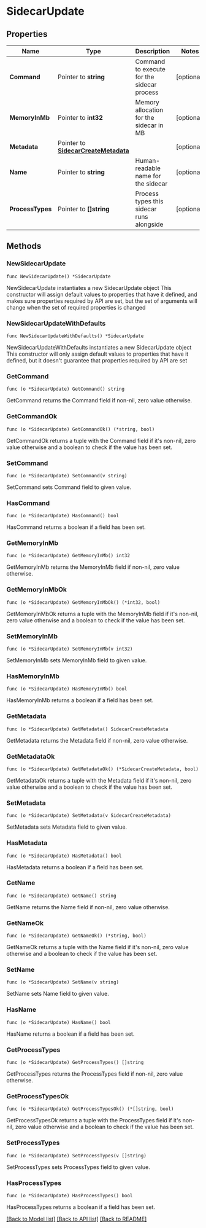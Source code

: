 # SidecarUpdate

## Properties

Name | Type | Description | Notes
------------ | ------------- | ------------- | -------------
**Command** | Pointer to **string** | Command to execute for the sidecar process | [optional] 
**MemoryInMb** | Pointer to **int32** | Memory allocation for the sidecar in MB | [optional] 
**Metadata** | Pointer to [**SidecarCreateMetadata**](SidecarCreateMetadata.md) |  | [optional] 
**Name** | Pointer to **string** | Human-readable name for the sidecar | [optional] 
**ProcessTypes** | Pointer to **[]string** | Process types this sidecar runs alongside | [optional] 

## Methods

### NewSidecarUpdate

`func NewSidecarUpdate() *SidecarUpdate`

NewSidecarUpdate instantiates a new SidecarUpdate object
This constructor will assign default values to properties that have it defined,
and makes sure properties required by API are set, but the set of arguments
will change when the set of required properties is changed

### NewSidecarUpdateWithDefaults

`func NewSidecarUpdateWithDefaults() *SidecarUpdate`

NewSidecarUpdateWithDefaults instantiates a new SidecarUpdate object
This constructor will only assign default values to properties that have it defined,
but it doesn't guarantee that properties required by API are set

### GetCommand

`func (o *SidecarUpdate) GetCommand() string`

GetCommand returns the Command field if non-nil, zero value otherwise.

### GetCommandOk

`func (o *SidecarUpdate) GetCommandOk() (*string, bool)`

GetCommandOk returns a tuple with the Command field if it's non-nil, zero value otherwise
and a boolean to check if the value has been set.

### SetCommand

`func (o *SidecarUpdate) SetCommand(v string)`

SetCommand sets Command field to given value.

### HasCommand

`func (o *SidecarUpdate) HasCommand() bool`

HasCommand returns a boolean if a field has been set.

### GetMemoryInMb

`func (o *SidecarUpdate) GetMemoryInMb() int32`

GetMemoryInMb returns the MemoryInMb field if non-nil, zero value otherwise.

### GetMemoryInMbOk

`func (o *SidecarUpdate) GetMemoryInMbOk() (*int32, bool)`

GetMemoryInMbOk returns a tuple with the MemoryInMb field if it's non-nil, zero value otherwise
and a boolean to check if the value has been set.

### SetMemoryInMb

`func (o *SidecarUpdate) SetMemoryInMb(v int32)`

SetMemoryInMb sets MemoryInMb field to given value.

### HasMemoryInMb

`func (o *SidecarUpdate) HasMemoryInMb() bool`

HasMemoryInMb returns a boolean if a field has been set.

### GetMetadata

`func (o *SidecarUpdate) GetMetadata() SidecarCreateMetadata`

GetMetadata returns the Metadata field if non-nil, zero value otherwise.

### GetMetadataOk

`func (o *SidecarUpdate) GetMetadataOk() (*SidecarCreateMetadata, bool)`

GetMetadataOk returns a tuple with the Metadata field if it's non-nil, zero value otherwise
and a boolean to check if the value has been set.

### SetMetadata

`func (o *SidecarUpdate) SetMetadata(v SidecarCreateMetadata)`

SetMetadata sets Metadata field to given value.

### HasMetadata

`func (o *SidecarUpdate) HasMetadata() bool`

HasMetadata returns a boolean if a field has been set.

### GetName

`func (o *SidecarUpdate) GetName() string`

GetName returns the Name field if non-nil, zero value otherwise.

### GetNameOk

`func (o *SidecarUpdate) GetNameOk() (*string, bool)`

GetNameOk returns a tuple with the Name field if it's non-nil, zero value otherwise
and a boolean to check if the value has been set.

### SetName

`func (o *SidecarUpdate) SetName(v string)`

SetName sets Name field to given value.

### HasName

`func (o *SidecarUpdate) HasName() bool`

HasName returns a boolean if a field has been set.

### GetProcessTypes

`func (o *SidecarUpdate) GetProcessTypes() []string`

GetProcessTypes returns the ProcessTypes field if non-nil, zero value otherwise.

### GetProcessTypesOk

`func (o *SidecarUpdate) GetProcessTypesOk() (*[]string, bool)`

GetProcessTypesOk returns a tuple with the ProcessTypes field if it's non-nil, zero value otherwise
and a boolean to check if the value has been set.

### SetProcessTypes

`func (o *SidecarUpdate) SetProcessTypes(v []string)`

SetProcessTypes sets ProcessTypes field to given value.

### HasProcessTypes

`func (o *SidecarUpdate) HasProcessTypes() bool`

HasProcessTypes returns a boolean if a field has been set.


[[Back to Model list]](../README.md#documentation-for-models) [[Back to API list]](../README.md#documentation-for-api-endpoints) [[Back to README]](../README.md)


